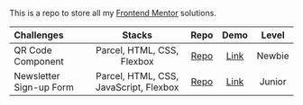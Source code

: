 This is a repo to store all my [Frontend Mentor](https://www.frontendmentor.io/) solutions.

Challenges                    | Stacks          | Repo | Demo | Level
:---                          |      :---:      | :---:  | :---: | :---:
| QR Code Component  |  Parcel, HTML, CSS, Flexbox  | [Repo](https://github.com/anespoul34/fm-qr-code-component) |[Link](https://fm-qr-code-component-virid.vercel.app/) | Newbie
| Newsletter Sign-up Form  |  Parcel, HTML, CSS, JavaScript, Flexbox  | [Repo](https://github.com/anespoul34/Frontend-Mentor-Challenges/tree/main/newsletter-sign-up-with-success-message-main) |[Link](https://frontend-mentor-challenges-pied.vercel.app/) | Junior
